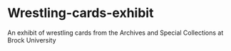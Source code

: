 # Wrestling-cards-exhibit
An exhibit of wrestling cards from the Archives and Special Collections at Brock University
